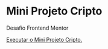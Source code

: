 # Mini Projeto Cripto
Desafio Frontend Mentor

<a href="https://ericrdgs.github.io/Mini-Projeto-Cripto/"> Executar o Mini Projeto Cripto.
